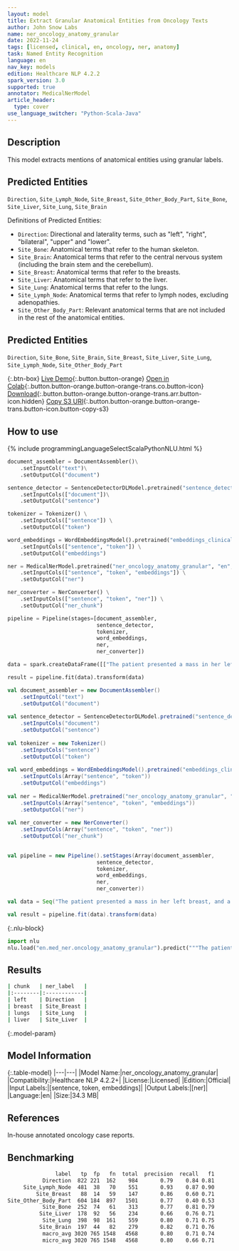 ```yaml
---
layout: model
title: Extract Granular Anatomical Entities from Oncology Texts
author: John Snow Labs
name: ner_oncology_anatomy_granular
date: 2022-11-24
tags: [licensed, clinical, en, oncology, ner, anatomy]
task: Named Entity Recognition
language: en
nav_key: models
edition: Healthcare NLP 4.2.2
spark_version: 3.0
supported: true
annotator: MedicalNerModel
article_header:
  type: cover
use_language_switcher: "Python-Scala-Java"
---
```


## Description

This model extracts mentions of anatomical entities using granular labels.


## Predicted Entities

`Direction`, `Site_Lymph_Node`, `Site_Breast`, `Site_Other_Body_Part`, `Site_Bone`, `Site_Liver`, `Site_Lung`, `Site_Brain`

Definitions of Predicted Entities:

- `Direction`: Directional and laterality terms, such as "left", "right", "bilateral", "upper" and "lower".
- `Site_Bone`: Anatomical terms that refer to the human skeleton.
- `Site_Brain`: Anatomical terms that refer to the central nervous system (including the brain stem and the cerebellum).
- `Site_Breast`: Anatomical terms that refer to the breasts.
- `Site_Liver`: Anatomical terms that refer to the liver.
- `Site_Lung`: Anatomical terms that refer to the lungs.
- `Site_Lymph_Node`: Anatomical terms that refer to lymph nodes, excluding adenopathies.
- `Site_Other_Body_Part`: Relevant anatomical terms that are not included in the rest of the anatomical entities.


## Predicted Entities

`Direction`, `Site_Bone`, `Site_Brain`, `Site_Breast`, `Site_Liver`, `Site_Lung`, `Site_Lymph_Node`, `Site_Other_Body_Part`


{:.btn-box}
[Live Demo](https://demo.johnsnowlabs.com/healthcare/NER_ONCOLOGY_CLINICAL/){:.button.button-orange}
[Open in Colab](https://colab.research.google.com/github/JohnSnowLabs/spark-nlp-workshop/blob/master/tutorials/Certification_Trainings/Healthcare/27.Oncology_Model.ipynb){:.button.button-orange.button-orange-trans.co.button-icon}
[Download](https://s3.amazonaws.com/auxdata.johnsnowlabs.com/clinical/models/ner_oncology_anatomy_granular_en_4.2.2_3.0_1669299394344.zip){:.button.button-orange.button-orange-trans.arr.button-icon.hidden}
[Copy S3 URI](s3://auxdata.johnsnowlabs.com/clinical/models/ner_oncology_anatomy_granular_en_4.2.2_3.0_1669299394344.zip){:.button.button-orange.button-orange-trans.button-icon.button-copy-s3}

## How to use



<div class="tabs-box" markdown="1">
{% include programmingLanguageSelectScalaPythonNLU.html %}

```python
document_assembler = DocumentAssembler()\
    .setInputCol("text")\
    .setOutputCol("document")

sentence_detector = SentenceDetectorDLModel.pretrained("sentence_detector_dl_healthcare","en","clinical/models")\
    .setInputCols(["document"])\
    .setOutputCol("sentence")

tokenizer = Tokenizer() \
    .setInputCols(["sentence"]) \
    .setOutputCol("token")

word_embeddings = WordEmbeddingsModel().pretrained("embeddings_clinical", "en", "clinical/models")\
    .setInputCols(["sentence", "token"]) \
    .setOutputCol("embeddings")                

ner = MedicalNerModel.pretrained("ner_oncology_anatomy_granular", "en", "clinical/models") \
    .setInputCols(["sentence", "token", "embeddings"]) \
    .setOutputCol("ner")

ner_converter = NerConverter() \
    .setInputCols(["sentence", "token", "ner"]) \
    .setOutputCol("ner_chunk")

pipeline = Pipeline(stages=[document_assembler,
                            sentence_detector,
                            tokenizer,
                            word_embeddings,
                            ner,
                            ner_converter])

data = spark.createDataFrame([["The patient presented a mass in her left breast, and a possible metastasis in her lungs and in her liver."]]).toDF("text")

result = pipeline.fit(data).transform(data)
```
```scala
val document_assembler = new DocumentAssembler()
    .setInputCol("text")
    .setOutputCol("document")
    
val sentence_detector = SentenceDetectorDLModel.pretrained("sentence_detector_dl_healthcare","en","clinical/models")
    .setInputCols("document")
    .setOutputCol("sentence")
    
val tokenizer = new Tokenizer()
    .setInputCols("sentence")
    .setOutputCol("token")
    
val word_embeddings = WordEmbeddingsModel().pretrained("embeddings_clinical", "en", "clinical/models")
    .setInputCols(Array("sentence", "token"))
    .setOutputCol("embeddings")                
    
val ner = MedicalNerModel.pretrained("ner_oncology_anatomy_granular", "en", "clinical/models")
    .setInputCols(Array("sentence", "token", "embeddings"))
    .setOutputCol("ner")
    
val ner_converter = new NerConverter()
    .setInputCols(Array("sentence", "token", "ner"))
    .setOutputCol("ner_chunk")

        
val pipeline = new Pipeline().setStages(Array(document_assembler,
                            sentence_detector,
                            tokenizer,
                            word_embeddings,
                            ner,
                            ner_converter))    

val data = Seq("The patient presented a mass in her left breast, and a possible metastasis in her lungs and in her liver.").toDS.toDF("text")

val result = pipeline.fit(data).transform(data)
```


{:.nlu-block}
```python
import nlu
nlu.load("en.med_ner.oncology_anatomy_granular").predict("""The patient presented a mass in her left breast, and a possible metastasis in her lungs and in her liver.""")
```

</div>

## Results

```bash
| chunk   | ner_label   |
|:--------|:------------|
| left    | Direction   |
| breast  | Site_Breast |
| lungs   | Site_Lung   |
| liver   | Site_Liver  |
```

{:.model-param}
## Model Information

{:.table-model}
|---|---|
|Model Name:|ner_oncology_anatomy_granular|
|Compatibility:|Healthcare NLP 4.2.2+|
|License:|Licensed|
|Edition:|Official|
|Input Labels:|[sentence, token, embeddings]|
|Output Labels:|[ner]|
|Language:|en|
|Size:|34.3 MB|

## References

In-house annotated oncology case reports.

## Benchmarking

```bash
               label   tp  fp   fn  total  precision  recall   f1
           Direction  822 221  162    984       0.79    0.84 0.81
     Site_Lymph_Node  481  38   70    551       0.93    0.87 0.90
         Site_Breast   88  14   59    147       0.86    0.60 0.71
Site_Other_Body_Part  604 184  897   1501       0.77    0.40 0.53
           Site_Bone  252  74   61    313       0.77    0.81 0.79
          Site_Liver  178  92   56    234       0.66    0.76 0.71
           Site_Lung  398  98  161    559       0.80    0.71 0.75
          Site_Brain  197  44   82    279       0.82    0.71 0.76
           macro_avg 3020 765 1548   4568       0.80    0.71 0.74
           micro_avg 3020 765 1548   4568       0.80    0.66 0.71
```